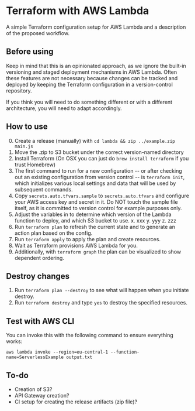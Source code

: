 # Terraform with AWS Lambda

A simple Terraform configuration setup for AWS Lambda and a description of the proposed workflow.

## Before using

Keep in mind that this is an opinionated approach, as we ignore the built-in versioning and staged deployment mechanisms in AWS Lambda. Often these features are not necessary because changes can be tracked and deployed by keeping the Terraform configuration in a version-control repository.

If you think you will need to do something different or with a different architecture, you will need to adapt accordingly.

## How to use

0. Create a release (manually) with `cd lambda && zip ../example.zip main.js`
1. Move the .zip to S3 bucket under the correct version-named directory
2. Install Terraform (On OSX you can just do `brew install terraform` if you trust Homebrew)
3. The first command to run for a new configuration -- or after checking out an existing configuration from version control -- is `terraform init`, which initializes various local settings and data that will be used by subsequent commands.
4. Copy `secrets.auto.tfvars.sample` to `secrets.auto.tfvars` and configure your AWS access key and secret in it. Do NOT touch the sample file itself, as it is committed to version control for example purposes only.
5. Adjust the variables in to determine which version of the Lambda function to deploy, and which S3 bucket to use.
x. xxx
y. yyy
z. zzz
8. Run `terraform plan` to refresh the current state and to generate an action plan based on the config.
9. Run `terraform apply` to apply the plan and create resources.
10. Wait as Terraform provisions AWS Lambda for you.
11. Additionally, with `terraform graph` the plan can be visualized to show dependent ordering.

## Destroy changes

1. Run `terraform plan --destroy` to see what will happen when you initiate destroy.
2. Run `terraform destroy` and type `yes` to destroy the specified resources.

## Test with AWS CLI

You can invoke this with the following command to ensure everything works:

`aws lambda invoke --region=eu-central-1 --function-name=ServerlessExample output.txt`


## To-do

- Creation of S3?
- API Gateway creation?
- CI setup for creating the release artifacts (zip file)?
